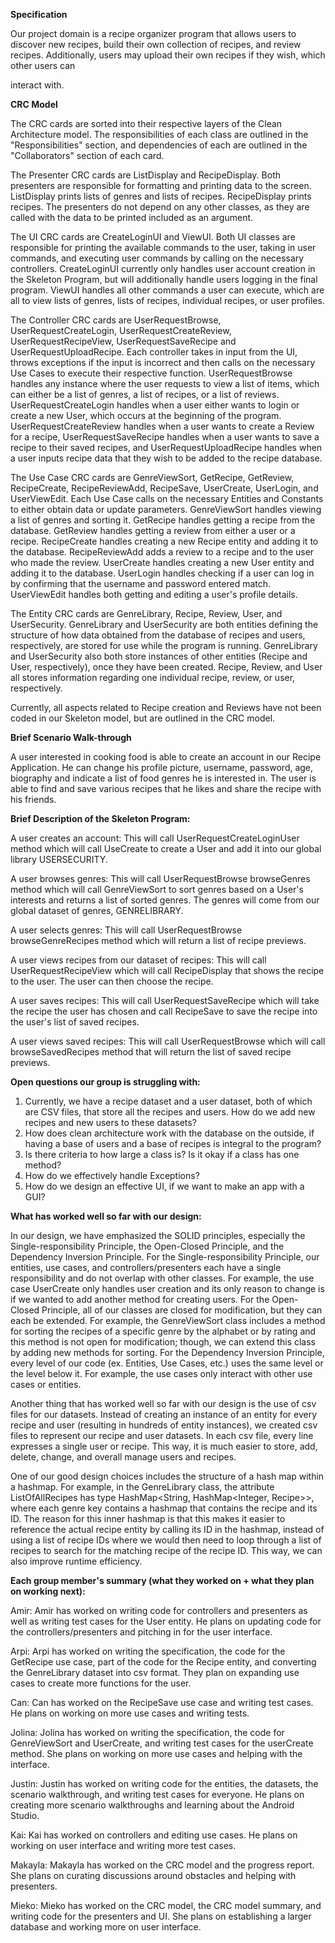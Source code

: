 **Specification**

Our project domain is a recipe organizer program that allows users to discover new recipes, build their own collection
of recipes, and review recipes. Additionally, users may upload their own recipes if they wish, which other users can

interact with.

**CRC Model**


The CRC cards are sorted into their respective layers of the Clean Architecture model. The responsibilities of each 
class are outlined in the "Responsibilities" section, and dependencies of each are outlined in the "Collaborators" 
section of each card. 

The Presenter CRC cards are ListDisplay and RecipeDisplay. Both presenters are responsible for formatting and printing 
data to the screen. ListDisplay prints lists of genres and lists of recipes. RecipeDisplay prints recipes. The presenters 
do not depend on any other classes, as they are called with the data to be printed included as an argument. 

The UI CRC cards are CreateLoginUI and ViewUI. Both UI classes are responsible for printing the available commands to 
the user, taking in user commands, and executing user commands by calling on the necessary controllers. CreateLoginUI 
currently only handles user account creation in the Skeleton Program, but will additionally handle users logging in the 
final program. ViewUI handles all other commands a user can execute, which are all to view lists of genres, lists of 
recipes, individual recipes, or user profiles.

The Controller CRC cards are UserRequestBrowse, UserRequestCreateLogin, UserRequestCreateReview, UserRequestRecipeView, 
UserRequestSaveRecipe and UserRequestUploadRecipe. 
Each controller takes in input from the UI, throws exceptions if the input is incorrect and then calls on the 
necessary Use Cases to execute their respective function. 
UserRequestBrowse handles any instance where the user requests to view a list of items, which can either be a list of genres, a list of recipes, or a list of reviews. 
UserRequestCreateLogin handles when a user either wants to login or create a new User, which occurs at the beginning of the program. 
UserRequestCreateReview handles when a user wants to create a Review for a recipe, UserRequestSaveRecipe handles when a 
user wants to save a recipe to their saved recipes, and UserRequestUploadRecipe handles when a user inputs recipe data 
that they wish to be added to the recipe database.

The Use Case CRC cards are GenreViewSort, GetRecipe, GetReview, RecipeCreate, RecipeReviewAdd, RecipeSave, UserCreate, UserLogin, and UserViewEdit. Each Use Case calls on the necessary Entities and Constants to either obtain data or update parameters.
GenreViewSort handles viewing a list of genres and sorting it. 
GetRecipe handles getting a recipe from the database. 
GetReview handles getting a review from either a user or a recipe. 
RecipeCreate handles creating a new Recipe entity and adding it to the database. 
RecipeReviewAdd adds a review to a recipe and to the user who made the review. 
UserCreate handles creating a new User entity and adding it to the database.
UserLogin handles checking if a user can log in by confirming that the username and password entered match. 
UserViewEdit handles both getting and editing a user's profile details. 

The Entity CRC cards are GenreLibrary, Recipe, Review, User, and UserSecurity.
GenreLibrary and UserSecurity are both entities defining the structure of how data obtained from the database of recipes and users, respectively, are stored for use while the program is running.
GenreLibrary and UserSecurity also both store instances of other entities (Recipe and User, respectively), once they have been created.
Recipe, Review, and User all stores information regarding one individual recipe, review, or user, respectively.


Currently, all aspects related to Recipe creation and Reviews have not been coded in our Skeleton model, but are outlined in the CRC model.

**Brief Scenario Walk-through**

A user interested in cooking food is able to create an account in our Recipe Application. He can change his profile
picture, username, password, age, biography and indicate a list of food genres he is interested in. The user is able to
find and save various recipes that he likes and share the recipe with his friends.

**Brief Description of the Skeleton Program:**


A user creates an account: This will call UserRequestCreateLoginUser method which will call UseCreate to create a 
User and add it into our global library USERSECURITY.

A user browses genres: This will call UserRequestBrowse browseGenres method which will call GenreViewSort to sort 
genres based on a User's interests and returns a list of sorted genres. The genres will come from our global dataset 
of genres, GENRELIBRARY.

A user selects genres: This will call UserRequestBrowse browseGenreRecipes method which will return a list of recipe 
previews. 

A user views recipes from our dataset of recipes: This will call UserRequestRecipeView which will call RecipeDisplay 
that shows the recipe to the user. The user can then choose the recipe.

A user saves recipes: This will call UserRequestSaveRecipe which will take the recipe the user has chosen and call 
RecipeSave to save the recipe into the user's list of saved recipes. 

A user views saved recipes: This will call UserRequestBrowse which will call browseSavedRecipes method that will 
return the list of saved recipe previews. 

**Open questions our group is struggling with:**

1. Currently, we have a recipe dataset and a user dataset, both of which are CSV files, that store all the recipes and 
users. How do we add new recipes and new users to these datasets?
2. How does clean architecture work with the database on the outside, if having a base of users and a base of recipes 
is integral to the program?
3. Is there criteria to how large a class is? Is it okay if a class has one method?
4. How do we effectively handle Exceptions? 
5. How do we design an effective UI, if we want to make an app with a GUI?

**What has worked well so far with our design:**

In our design, we have emphasized the SOLID principles, especially the Single-responsibility Principle, the 
Open-Closed Principle, and the Dependency Inversion Principle. For the 
Single-responsibility Principle, our entities, use cases, and controllers/presenters each have a single responsibility 
and do not overlap with other classes. For example, the use case UserCreate only handles user creation and its only 
reason to change is if we wanted to add another method for creating users. For the Open-Closed Principle, all of our 
classes are closed for modification, but they can each be extended. For example, the GenreViewSort class includes 
a method for sorting the recipes of a specific genre by the alphabet or by rating and this method is not open for 
modification; though, we can extend this class by adding new methods for sorting. For the Dependency Inversion 
Principle, every level of our code (ex. Entities, Use Cases, etc.) uses the same level or the level below it. For 
example, the use cases only interact with other use cases or entities. 

Another thing that has worked well so far with our design is the use of csv files for our datasets. Instead of creating 
an instance of an entity for every recipe and user (resulting in hundreds of entity instances), we created csv files to
represent our recipe and user datasets. In each csv file, every line expresses a single user or recipe. This way, it is
much easier to store, add, delete, change, and overall manage users and recipes.

One of our good design choices includes the structure of a hash map within a hashmap. For example, in the GenreLibrary
class, the attribute ListOfAllRecipes has type HashMap<String, HashMap<Integer, Recipe>>, where each genre key contains
a hashmap that contains the recipe and its ID. The reason for this inner hashmap is that this makes it easier to
reference the actual recipe entity by calling its ID in the hashmap, instead of using a list of recipe IDs where we
would then need to loop through a list of recipes to search for the matching recipe of the recipe ID. This way, we can
also improve runtime efficiency.

**Each group member's summary (what they worked on + what they plan on working next):**

Amir: Amir has worked on writing code for controllers and presenters as well as writing test cases for the User entity.
He plans on updating code for the controllers/presenters and pitching in for the user interface.

Arpi: Arpi has worked on writing the specification, the code for the GetRecipe use case, part of the code for the Recipe entity,
and converting the GenreLibrary dataset into csv format. They plan on expanding use cases to create more functions for the user.

Can: Can has worked on the RecipeSave use case and writing test cases. He plans on working on more use cases and
writing tests.

Jolina: Jolina has worked on writing the specification, the code for GenreViewSort and UserCreate, and writing test
cases for the userCreate method. She plans on working on more use cases and helping with the interface.

Justin: Justin has worked on writing code for the entities, the datasets, the scenario walkthrough, and writing test
cases for everyone. He plans on creating more scenario walkthroughs and learning about the Android Studio.

Kai: Kai has worked on controllers and editing use cases. He plans on working on user interface and writing more test
cases.

Makayla: Makayla has worked on the CRC model and the progress report. She plans on curating discussions around obstacles
and helping with presenters.

Mieko: Mieko has worked on the CRC model, the CRC model summary, and writing code for the presenters and UI. She plans on establishing a
larger database and working more on user interface. 


